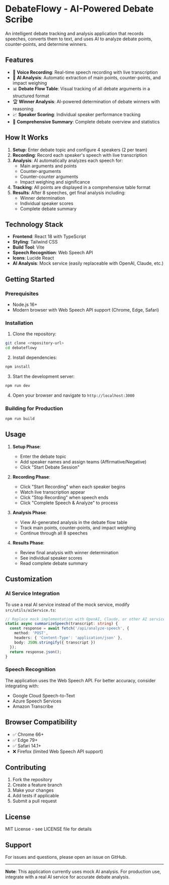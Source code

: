 # DebateFlowy - AI-Powered Debate Scribe

An intelligent debate tracking and analysis application that records speeches, converts them to text, and uses AI to analyze debate points, counter-points, and determine winners.

## Features

- 🎤 **Voice Recording**: Real-time speech recording with live transcription
- 🤖 **AI Analysis**: Automatic extraction of main points, counter-points, and impact weighing
- 📊 **Debate Flow Table**: Visual tracking of all debate arguments in a structured format
- 🏆 **Winner Analysis**: AI-powered determination of debate winners with reasoning
- 📈 **Speaker Scoring**: Individual speaker performance tracking
- 📝 **Comprehensive Summary**: Complete debate overview and statistics

## How It Works

1. **Setup**: Enter debate topic and configure 4 speakers (2 per team)
2. **Recording**: Record each speaker's speech with live transcription
3. **Analysis**: AI automatically analyzes each speech for:
   - Main arguments and points
   - Counter-arguments
   - Counter-counter arguments
   - Impact weighing and significance
4. **Tracking**: All points are displayed in a comprehensive table format
5. **Results**: After 8 speeches, get final analysis including:
   - Winner determination
   - Individual speaker scores
   - Complete debate summary

## Technology Stack

- **Frontend**: React 18 with TypeScript
- **Styling**: Tailwind CSS
- **Build Tool**: Vite
- **Speech Recognition**: Web Speech API
- **Icons**: Lucide React
- **AI Analysis**: Mock service (easily replaceable with OpenAI, Claude, etc.)

## Getting Started

### Prerequisites

- Node.js 16+ 
- Modern browser with Web Speech API support (Chrome, Edge, Safari)

### Installation

1. Clone the repository:
```bash
git clone <repository-url>
cd debateflowy
```

2. Install dependencies:
```bash
npm install
```

3. Start the development server:
```bash
npm run dev
```

4. Open your browser and navigate to `http://localhost:3000`

### Building for Production

```bash
npm run build
```

## Usage

1. **Setup Phase**:
   - Enter the debate topic
   - Add speaker names and assign teams (Affirmative/Negative)
   - Click "Start Debate Session"

2. **Recording Phase**:
   - Click "Start Recording" when each speaker begins
   - Watch live transcription appear
   - Click "Stop Recording" when speech ends
   - Click "Complete Speech & Analyze" to process

3. **Analysis Phase**:
   - View AI-generated analysis in the debate flow table
   - Track main points, counter-points, and impact weighing
   - Continue through all 8 speeches

4. **Results Phase**:
   - Review final analysis with winner determination
   - See individual speaker scores
   - Read complete debate summary

## Customization

### AI Service Integration

To use a real AI service instead of the mock service, modify `src/utils/aiService.ts`:

```typescript
// Replace mock implementation with OpenAI, Claude, or other AI service
static async summarizeSpeech(transcript: string) {
  const response = await fetch('/api/analyze-speech', {
    method: 'POST',
    headers: { 'Content-Type': 'application/json' },
    body: JSON.stringify({ transcript })
  });
  return response.json();
}
```

### Speech Recognition

The application uses the Web Speech API. For better accuracy, consider integrating with:
- Google Cloud Speech-to-Text
- Azure Speech Services
- Amazon Transcribe

## Browser Compatibility

- ✅ Chrome 66+
- ✅ Edge 79+
- ✅ Safari 14.1+
- ❌ Firefox (limited Web Speech API support)

## Contributing

1. Fork the repository
2. Create a feature branch
3. Make your changes
4. Add tests if applicable
5. Submit a pull request

## License

MIT License - see LICENSE file for details

## Support

For issues and questions, please open an issue on GitHub.

---

**Note**: This application currently uses mock AI analysis. For production use, integrate with a real AI service for accurate debate analysis. 